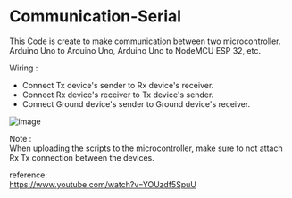 # Communication-Serial
This Code is create to make communication between two microcontroller. Arduino Uno to Arduino Uno, Arduino Uno to NodeMCU ESP 32, etc.<br>

Wiring :<br>

- Connect Tx device's sender to Rx device's receiver.
- Connect Rx device's receiver to Tx device's sender.
- Connect Ground device's sender to Ground device's receiver.<br>


![image](https://user-images.githubusercontent.com/80795963/174930204-55333c4f-086c-489c-9089-725de793de7c.png)



Note :<br>
When uploading the scripts to the microcontroller, make sure to not attach Rx Tx connection between the devices.

reference:<br>
https://www.youtube.com/watch?v=YOUzdf5SpuU
